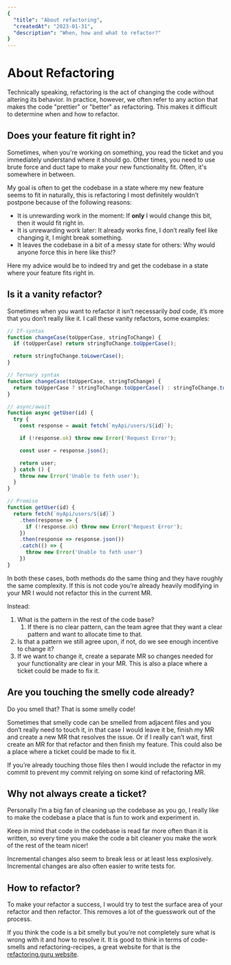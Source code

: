 ```yaml
---
{
  "title": "About refactoring",
  "createdAt": "2023-01-31",
  "description": "When, how and what to refactor?"
}
---
```


# About Refactoring

Technically speaking, refactoring is the act of changing the code without altering its behavior. In practice, however, we often refer to any action that makes the code "prettier" or "better" as refactoring. This makes it difficult to determine when and how to refactor.

## Does your feature fit right in?

Sometimes, when you're working on something, you read the ticket and you immediately understand where it should go. Other times, you need to use brute force and duct tape to make your new functionality fit. Often, it's somewhere in between.

My goal is often to get the codebase in a state where my new feature seems to fit in naturally, this is refactoring I most definitely wouldn’t postpone because of the following reasons:

- It is unrewarding work in the moment: If ****only**** I would change this bit, then it would fit right in.
- It is unrewarding work later: It already works fine, I don’t really feel like changing it, I might break something.
- It leaves the codebase in a bit of a messy state for others: Why would anyone force this in here like this!?

Here my advice would be to indeed try and get the codebase in a state where your feature fits right in.

## Is it a vanity refactor?

Sometimes when you want to refactor it isn’t necessarily *bad* code, it’s more that you don’t really like it. I call these vanity refactors, some examples:

```jsx
// If-syntax
function changeCase(toUpperCase, stringToChange) {
  if (toUpperCase) return stringToChange.toUpperCase();

  return stringToChange.toLowerCase();
}

// Ternary syntax
function changeCase(toUpperCase, stringToChange) {
  return toUpperCase ? stringToChange.toUpperCase() : stringToChange.toLowerCase();
}
```

```jsx
// async/await
function async getUser(id) {
  try {
    const response = await fetch(`myApi/users/${id}`);

    if (!response.ok) throw new Error('Request Error');

    const user = response.json();

    return user;
  } catch () {
    throw new Error('Unable to feth user');
  }
}

// Promise
function getUser(id) {
  return fetch(`myApi/users/${id}`)
    .then(response => {
      if (!response.ok) throw new Error('Request Error');
    })
    .then(response => response.json())
    .catch(() => {
      throw new Error('Unable to feth user')
    })
}
```

In both these cases, both methods do the same thing and they have roughly the same complexity. If this is not code you’re already heavily modifying in your MR I would not refactor this in the current MR.

Instead:

1. What is the pattern in the rest of the code base?
    1. If there is no clear pattern, can the team agree that they want a clear pattern and want to allocate time to that.
2. Is that a pattern we still agree upon, if not, do we see enough incentive to change it?
3. If we want to change it, create a separate MR so changes needed for your functionality are clear in your MR. This is also a place where a ticket could be made to fix it.

## Are you touching the smelly code already?

Do you smell that? That is some smelly code!

Sometimes that smelly code can be smelled from adjacent files and you don’t really need to touch it, in that case I would leave it be, finish my MR and create a new MR that resolves the issue. Or if I really can’t wait, first create an MR for that refactor and then finish my feature. This could also be a place where a ticket could be made to fix it.

If you’re already touching those files then I would include the refactor in my commit to prevent my commit relying on some kind of refactoring MR.

## Why not always create a ticket?

Personally I’m a big fan of cleaning up the codebase as you go, I really like to make the codebase a place that is fun to work and experiment in.

Keep in mind that code in the codebase is read far more often than it is written, so every time you make the code a bit cleaner you make the work of the rest of the team nicer!

Incremental changes also seem to break less or at least less explosively. Incremental changes are also often easier to write tests for.

## How to refactor?

To make your refactor a success, I would try to test the surface area of your refactor and then refactor. This removes a lot of the guesswork out of the process.

If you think the code is a bit smelly but you’re not completely sure what is wrong with it and how to resolve it. It is good to think in terms of code-smells and refactoring-recipes, a great website for that is the [refactoring.guru website](https://refactoring.guru/refactoring/catalog).
